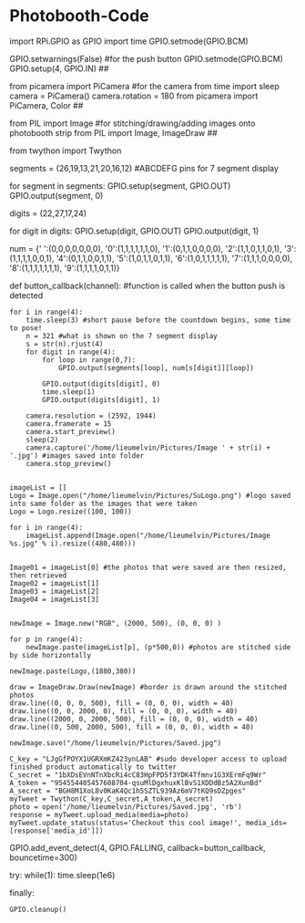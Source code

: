 # Photobooth-Code

import RPi.GPIO as GPIO
import time
GPIO.setmode(GPIO.BCM)

GPIO.setwarnings(False) #for the push button
GPIO.setmode(GPIO.BCM)
GPIO.setup(4, GPIO.IN) ##

from picamera import PiCamera #for the camera
from time import sleep 
camera = PiCamera()
camera.rotation = 180
from picamera import PiCamera, Color ##

from PIL import Image #for stitching/drawing/adding images onto photobooth strip
from PIL import Image, ImageDraw ##

from twython import Twython

segments =  (26,19,13,21,20,16,12) #ABCDEFG pins for 7 segment display

for segment in segments:
    GPIO.setup(segment, GPIO.OUT)
    GPIO.output(segment, 0)
 
digits = (22,27,17,24)
 
for digit in digits:
    GPIO.setup(digit, GPIO.OUT)
    GPIO.output(digit, 1)
 
num = {' ':(0,0,0,0,0,0,0),
    '0':(1,1,1,1,1,1,0),
    '1':(0,1,1,0,0,0,0),
    '2':(1,1,0,1,1,0,1),
    '3':(1,1,1,1,0,0,1),
    '4':(0,1,1,0,0,1,1),
    '5':(1,0,1,1,0,1,1),
    '6':(1,0,1,1,1,1,1),
    '7':(1,1,1,0,0,0,0),
    '8':(1,1,1,1,1,1,1),
    '9':(1,1,1,1,0,1,1)}
 
def button_callback(channel): #function is called when the button push is detected
   
    for i in range(4): 
        time.sleep(3) #short pause before the countdown begins, some time to pose!
        n = 321 #what is shown on the 7 segment display
        s = str(n).rjust(4)
        for digit in range(4):
            for loop in range(0,7):
                GPIO.output(segments[loop], num[s[digit]][loop])
           
            GPIO.output(digits[digit], 0)
            time.sleep(1)
            GPIO.output(digits[digit], 1)
         
        camera.resolution = (2592, 1944)
        camera.framerate = 15
        camera.start_preview()
        sleep(2)
        camera.capture('/home/lieumelvin/Pictures/Image ' + str(i) + '.jpg') #images saved into folder
        camera.stop_preview()        
   
   
    imageList = []
    Logo = Image.open("/home/lieumelvin/Pictures/SuLogo.png") #logo saved into same folder as the images that were taken
    Logo = Logo.resize((100, 100))
   
    for i in range(4):
        imageList.append(Image.open("/home/lieumelvin/Pictures/Image %s.jpg" % i).resize((480,480))) 
         
   
    Image01 = imageList[0] #the photos that were saved are then resized, then retrieved
    Image02 = imageList[1]
    Image03 = imageList[2]
    Image04 = imageList[3]


    newImage = Image.new("RGB", (2000, 500), (0, 0, 0) )

    for p in range(4):
        newImage.paste(imageList[p], (p*500,0)) #photos are stitched side by side horizontally
   
    newImage.paste(Logo,(1880,380))

    draw = ImageDraw.Draw(newImage) #border is drawn around the stitched photos
    draw.line((0, 0, 0, 500), fill = (0, 0, 0), width = 40)
    draw.line((0, 0, 2000, 0), fill = (0, 0, 0), width = 40)
    draw.line((2000, 0, 2000, 500), fill = (0, 0, 0), width = 40)
    draw.line((0, 500, 2000, 500), fill = (0, 0, 0), width = 40)

    newImage.save("/home/lieumelvin/Pictures/Saved.jpg")
   
    C_key = "LJgGfPOYX1UGRXmKZ423ynLAB" #sudo developer access to upload finished product automatically to twitter
    C_secret = "1bXDsEVnNTnXbcRi4cC83HpFPD5f3YDK4Tfmnv1G3XErmFq9Wr"
    A_token = "954554405457608704-qsuMlDgxhuxKlBvS1XDDdBz5A2XunBd"
    A_secret = "BGH8M1XoL8v0KaK4Qc1h5SZTL939Az6mV7tKQ9sDZpges"
    myTweet = Twython(C_key,C_secret,A_token,A_secret)
    photo = open('/home/lieumelvin/Pictures/Saved.jpg', 'rb')
    response = myTweet.upload_media(media=photo)
    myTweet.update_status(status='Checkout this cool image!', media_ids=[response['media_id']])
   
GPIO.add_event_detect(4, GPIO.FALLING, callback=button_callback, bouncetime=300)            

try:
    while(1):
        time.sleep(1e6)
           
finally:
   
    GPIO.cleanup()

